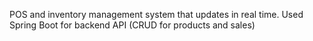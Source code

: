 POS and inventory management system that updates in real time. Used Spring Boot for backend API (CRUD for products and sales)
